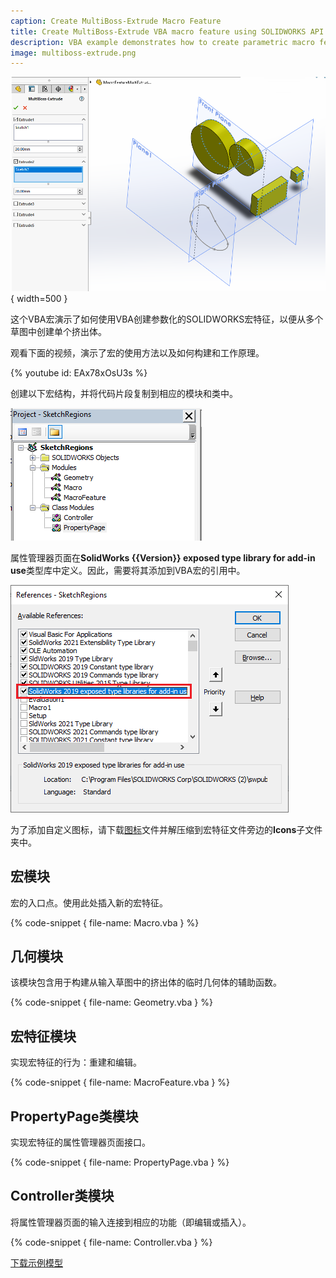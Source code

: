 ```yaml
---
caption: Create MultiBoss-Extrude Macro Feature
title: Create MultiBoss-Extrude VBA macro feature using SOLIDWORKS API
description: VBA example demonstrates how to create parametric macro feature to create extrude from multiple sketches with an editing and preview ability
image: multiboss-extrude.png
---
```

![MultiBoss-Extrude宏特征的属性管理器页面和预览](multiboss-extrude.png) { width=500 }

这个VBA宏演示了如何使用VBA创建参数化的SOLIDWORKS宏特征，以便从多个草图中创建单个挤出体。

观看下面的视频，演示了宏的使用方法以及如何构建和工作原理。

{% youtube id: EAx78xOsU3s %}

创建以下宏结构，并将代码片段复制到相应的模块和类中。

![宏模块和类](macro-project-structure.png)

属性管理器页面在**SolidWorks {{Version}} exposed type library for add-in use**类型库中定义。因此，需要将其添加到VBA宏的引用中。

![VBA宏引用](macro-references.png)

为了添加自定义图标，请下载[图标](Icons.zip)文件并解压缩到宏特征文件旁边的**Icons**子文件夹中。

## 宏模块

宏的入口点。使用此处插入新的宏特征。

{% code-snippet { file-name: Macro.vba } %}

## 几何模块

该模块包含用于构建从输入草图中的挤出体的临时几何体的辅助函数。

{% code-snippet { file-name: Geometry.vba } %}

## 宏特征模块

实现宏特征的行为：重建和编辑。

{% code-snippet { file-name: MacroFeature.vba } %}

## PropertyPage类模块

实现宏特征的属性管理器页面接口。

{% code-snippet { file-name: PropertyPage.vba } %}

## Controller类模块

将属性管理器页面的输入连接到相应的功能（即编辑或插入）。

{% code-snippet { file-name: Controller.vba } %}

[下载示例模型](MacroFeatureMultiExtrude.SLDPRT)